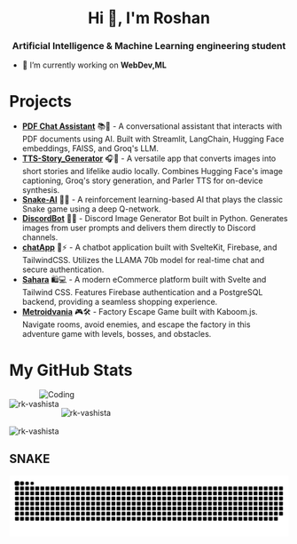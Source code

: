 

<h1 align="center">Hi 👋, I'm Roshan</h1>
<h3 align="center">Artificial Intelligence & Machine Learning engineering student</h3>

- 🔭 I’m currently working on **WebDev,ML**

# Projects
- **[PDF Chat Assistant](https://github.com/rk-vashista/pdfChat)** 📚🤖 - A conversational assistant that interacts with PDF documents using AI. Built with Streamlit, LangChain, Hugging Face embeddings, FAISS, and Groq's LLM.
- **[TTS-Story_Generator](https://github.com/rk-vashista/TTS-Story_Generator)** 🎧📜 - A versatile app that converts images into short stories and lifelike audio locally. Combines Hugging Face's image captioning, Groq's story generation, and Parler TTS for on-device synthesis.
-  **[Snake-AI](https://github.com/rk-vashista/Snake-AI)** 🐍🤖 - A reinforcement learning-based AI that plays the classic Snake game using a deep Q-network.
- **[DiscordBot](https://github.com/rk-vashista/DiscordBot)** 🤖🎨 - Discord Image Generator Bot built in Python. Generates images from user prompts and delivers them directly to Discord channels.
- **[chatApp](https://github.com/rk-vashista/chatApp)** 💬⚡ - A chatbot application built with SvelteKit, Firebase, and TailwindCSS. Utilizes the LLAMA 70b model for real-time chat and secure authentication.
- **[Sahara](https://github.com/rk-vashista/Sahara)** 🛍️💻 - A modern eCommerce platform built with Svelte and Tailwind CSS. Features Firebase authentication and a PostgreSQL backend, providing a seamless shopping experience.
- **[Metroidvania](https://github.com/rk-vashista/Metroidvania)** 🎮🛠️ - Factory Escape Game built with Kaboom.js. Navigate rooms, avoid enemies, and escape the factory in this adventure game with levels, bosses, and obstacles.



<p align="left">



# My GitHub Stats
</p>

<img align="right" alt="Coding" width="450" src="https://media1.tenor.com/m/41I-iMyClCgAAAAd/programmer-programming.gif">





<p align="left">
</p>




<p><img align="left" src="https://github-readme-stats.vercel.app/api/top-langs?username=rk-vashista&show_icons=true&locale=en&layout=compact"alt="rk-vashista" /></p>  
<br/>
<p> <img align="center" src="https://github-readme-stats.vercel.app/api?username=rk-vashista&show_icons=true&locale=en" alt="rk-vashista" /></p>
<p><img align="center" src="https://github-readme-streak-stats.herokuapp.com/?user=rk-vashista&" alt="rk-vashista" /></p>

## SNAKE
![](https://raw.githubusercontent.com/rk-vashista/snake/output/github-contribution-grid-snake-dark.svg)
